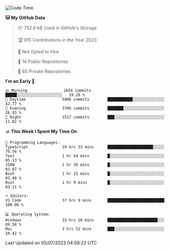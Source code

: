 <!--START_SECTION:waka-->
![Code Time](http://img.shields.io/badge/Code%20Time-4%2C318%20hrs%205%20mins-blue)

**🐱 My GitHub Data** 

> 📦 752.8 kB Used in GitHub's Storage 
 > 
> 🏆 915 Contributions in the Year 2023
 > 
> 🚫 Not Opted to Hire
 > 
> 📜 14 Public Repositories 
 > 
> 🔑 65 Private Repositories 
 > 
**I'm an Early 🐤** 

```text
🌞 Morning                2654 commits        █████░░░░░░░░░░░░░░░░░░░░   19.28 % 
🌆 Daytime                5886 commits        ███████████░░░░░░░░░░░░░░   42.77 % 
🌃 Evening                3706 commits        ███████░░░░░░░░░░░░░░░░░░   26.93 % 
🌙 Night                  1517 commits        ███░░░░░░░░░░░░░░░░░░░░░░   11.02 % 
```


📊 **This Week I Spent My Time On** 

```text
💬 Programming Languages: 
TypeScript               29 hrs 33 mins      ████████████████████░░░░░   79.56 % 
Text                     1 hr 54 mins        █░░░░░░░░░░░░░░░░░░░░░░░░   05.13 % 
JSON                     1 hr 26 mins        █░░░░░░░░░░░░░░░░░░░░░░░░   03.87 % 
Bash                     1 hr 15 mins        █░░░░░░░░░░░░░░░░░░░░░░░░   03.40 % 
Rust                     1 hr 9 mins         █░░░░░░░░░░░░░░░░░░░░░░░░   03.11 % 

🔥 Editors: 
VS Code                  37 hrs 9 mins       █████████████████████████   100.00 % 

💻 Operating System: 
Windows                  33 hrs 16 mins      ██████████████████████░░░   89.58 % 
Mac                      3 hrs 52 mins       ███░░░░░░░░░░░░░░░░░░░░░░   10.42 % 
```


 Last Updated on 05/07/2023 04:08:22 UTC
<!--END_SECTION:waka-->

